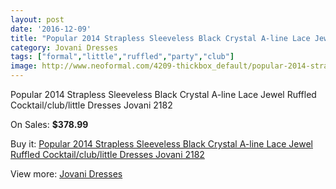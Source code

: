 ```yaml
---
layout: post
date: '2016-12-09'
title: "Popular 2014 Strapless Sleeveless Black Crystal A-line Lace Jewel Ruffled Cocktail/club/little Dresses Jovani 2182"
category: Jovani Dresses
tags: ["formal","little","ruffled","party","club"]
image: http://www.neoformal.com/4209-thickbox_default/popular-2014-strapless-sleeveless-black-crystal-a-line-lace-jewel-ruffled-cocktail-club-little-dresses-jovani-2182.jpg
---
```

Popular 2014 Strapless Sleeveless Black Crystal A-line Lace Jewel Ruffled Cocktail/club/little Dresses Jovani 2182

On Sales: **$378.99**
<a href="https://www.neoformal.com/en/jovani-dresses/1572-popular-2014-strapless-sleeveless-black-crystal-a-line-lace-jewel-ruffled-cocktail-club-little-dresses-jovani-2182.html"><amp-img layout="responsive" width="600" height="600" src="//www.neoformal.com/4209-thickbox_default/popular-2014-strapless-sleeveless-black-crystal-a-line-lace-jewel-ruffled-cocktail-club-little-dresses-jovani-2182.jpg" alt="Popular 2014 Strapless Sleeveless Black Crystal A-line Lace Jewel Ruffled Cocktail/club/little Dresses Jovani 2182 0" /></a>
<a href="https://www.neoformal.com/en/jovani-dresses/1572-popular-2014-strapless-sleeveless-black-crystal-a-line-lace-jewel-ruffled-cocktail-club-little-dresses-jovani-2182.html"><amp-img layout="responsive" width="600" height="600" src="//www.neoformal.com/4210-thickbox_default/popular-2014-strapless-sleeveless-black-crystal-a-line-lace-jewel-ruffled-cocktail-club-little-dresses-jovani-2182.jpg" alt="Popular 2014 Strapless Sleeveless Black Crystal A-line Lace Jewel Ruffled Cocktail/club/little Dresses Jovani 2182 1" /></a>
<a href="https://www.neoformal.com/en/jovani-dresses/1572-popular-2014-strapless-sleeveless-black-crystal-a-line-lace-jewel-ruffled-cocktail-club-little-dresses-jovani-2182.html"><amp-img layout="responsive" width="600" height="600" src="//www.neoformal.com/4211-thickbox_default/popular-2014-strapless-sleeveless-black-crystal-a-line-lace-jewel-ruffled-cocktail-club-little-dresses-jovani-2182.jpg" alt="Popular 2014 Strapless Sleeveless Black Crystal A-line Lace Jewel Ruffled Cocktail/club/little Dresses Jovani 2182 2" /></a>

Buy it: [Popular 2014 Strapless Sleeveless Black Crystal A-line Lace Jewel Ruffled Cocktail/club/little Dresses Jovani 2182](https://www.neoformal.com/en/jovani-dresses/1572-popular-2014-strapless-sleeveless-black-crystal-a-line-lace-jewel-ruffled-cocktail-club-little-dresses-jovani-2182.html "Popular 2014 Strapless Sleeveless Black Crystal A-line Lace Jewel Ruffled Cocktail/club/little Dresses Jovani 2182")

View more: [Jovani Dresses](https://www.neoformal.com/en/15-jovani-dresses "Jovani Dresses")